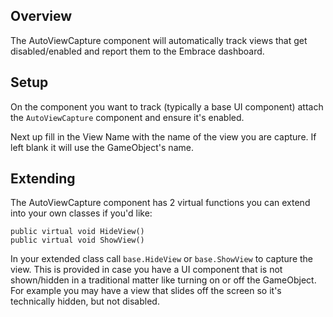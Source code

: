 
## Overview

The AutoViewCapture component will automatically track views that get disabled/enabled and report them to the Embrace dashboard.

## Setup

On the component you want to track (typically a base UI component) attach the `AutoViewCapture` component and ensure it's enabled.

Next up fill in the View Name with the name of the view you are capture. If left blank it will use the GameObject's name.

## Extending

The AutoViewCapture component has 2 virtual functions you can extend into your own classes if you'd like:

```
public virtual void HideView()
public virtual void ShowView()
```

In your extended class call `base.HideView` or `base.ShowView` to capture the view. This is provided in case you have a UI component that is not shown/hidden in a traditional matter like turning on or off the GameObject. For example you may have a view that slides off the screen so it's technically hidden, but not disabled.